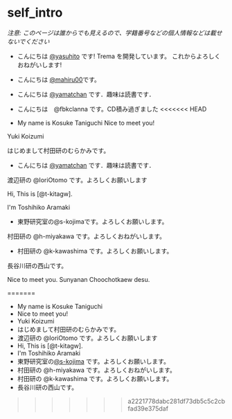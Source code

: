 # self_intro

_注意: このページは誰からでも見えるので、学籍番号などの個人情報などは載せないでください_

* こんにちは [@yasuhito](https://github.com/yasuhito) です! Trema を開発しています。
  これからよろしくおねがいします!
* こんにちは [@mahiru00](https://github.com/mahiru00)です。
* こんにちは [@yamatchan](https://github.com/yamatchan) です．趣味は読書です．
* こんにちは　@fbkclanna です。CD積み過ぎました
<<<<<<< HEAD

* My name is Kosuke Taniguchi
Nice to meet you!

Yuki Koizumi

はじめまして村田研のむらかみです。

* こんにちは [@yamatchan](https://github.com/yamatchan) です．趣味は読書です．

渡辺研の @IoriOtomo です。よろしくお願いします

Hi, This is [@t-kitagw].

I'm Toshihiko Aramaki

* 東野研究室の@s-kojimaです。よろしくお願いします。

村田研の @h-miyakawa です。よろしくおねがいします。
* 村田研の @k-kawashima です。よろしくお願いします。

長谷川研の西山です。

Nice to meet you. Sunyanan Choochotkaew desu.


=======
* My name is Kosuke Taniguchi
* Nice to meet you!
* Yuki Koizumi
* はじめまして村田研のむらかみです。
* 渡辺研の @IoriOtomo です。よろしくお願いします
* Hi, This is [@t-kitagw].
* I'm Toshihiko Aramaki
* 東野研究室の[@s-kojima](https://github.com/s-kojima) です。よろしくお願いします。
* 村田研の @h-miyakawa です。よろしくおねがいします。
* 村田研の @k-kawashima です。よろしくお願いします。
* 長谷川研の西山です。
>>>>>>> a2221778dabc281df73db5c5c2cbfad39e375daf
